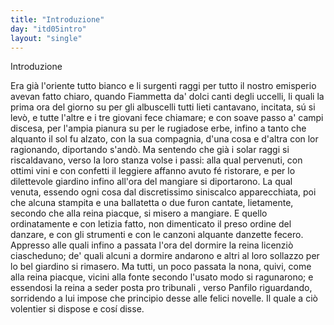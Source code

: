 ```yaml
---
title: "Introduzione"
day: "itd05intro"
layout: "single"
---
```

<html>
 <head>
 </head>
 <body>
  <div id="d05intro" type="introduction" who="author">
   <head>
    Introduzione
   </head>
   <p>
    <milestone id="p05980002"/>
    Era gi&agrave; l'oriente tutto bianco e li surgenti raggi per tutto il nostro emisperio avevan fatto chiaro, quando
    <name persref="fiammetta" type="person">
     Fiammetta
    </name>
    da' dolci canti degli uccelli, li quali la prima ora del giorno su per gli albuscelli tutti lieti cantavano, incitata, s&uacute; si lev&ograve;, e tutte l'altre e i tre giovani fece chiamare; e con soave passo a' campi discesa, per l'ampia pianura su per le rugiadose erbe, infino a tanto che alquanto il sol fu alzato, con la sua compagnia, d'una cosa e d'altra con lor ragionando, diportando s'and&ograve;.
    <milestone id="p05980003"/>
    Ma sentendo che gi&agrave; i solar raggi si riscaldavano, verso la loro stanza volse i passi: alla qual pervenuti, con ottimi vini e con confetti il leggiere affanno avuto f&eacute; ristorare, e per lo
    <name placeref="giardinobrigata-01" type="place">
     dilettevole giardino
    </name>
    infino all'ora del mangiare si diportarono. La qual venuta, essendo ogni cosa dal discretissimo siniscalco apparecchiata, poi che alcuna stampita e una ballatetta o due furon cantate, lietamente, secondo che alla reina piacque, si misero a mangiare.
    <milestone id="p05980004"/>
    E quello ordinatamente e con letizia fatto, non dimenticato il preso ordine del danzare, e con gli strumenti e con le canzoni alquante danzette fecero. Appresso alle quali infino a passata l'ora del dormire la
    <name persref="fiammetta" type="person">
     reina
    </name>
    licenzi&ograve; ciascheduno; de' quali alcuni a dormire andarono e altri al loro sollazzo per lo
    <name placeref="giardinobrigata-01" type="place">
     bel giardino
    </name>
    si rimasero.
    <milestone id="p99980005"/>
    Ma tutti, un poco passata la nona, quivi, come alla reina piacque, vicini alla fonte secondo l'usato modo si ragunarono; e essendosi la reina a seder posta
    <foreign lang="lat">
     pro tribunali
    </foreign>
    , verso
    <name persref="panfilo" type="person">
     Panfilo
    </name>
    riguardando, sorridendo a lui impose che principio desse alle felici novelle. Il quale a ci&ograve; volentier si dispose e cos&iacute; disse.
   </p>
  </div>
 </body>
</html>